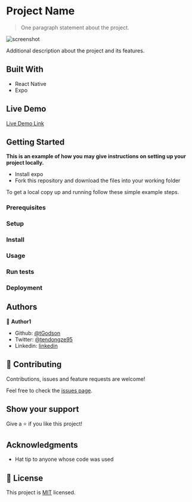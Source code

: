 # Project Name

> One paragraph statement about the project.

![screenshot](./app_screenshot.png)

Additional description about the project and its features.

## Built With

- React Native
- Expo

## Live Demo

[Live Demo Link](https://livedemo.com)


## Getting Started

**This is an example of how you may give instructions on setting up your project locally.**

- Install expo
- Fork this repository and download the files into your working folder 


To get a local copy up and running follow these simple example steps.

### Prerequisites

### Setup

### Install

### Usage

### Run tests

### Deployment



## Authors

👤 **Author1**

- Github: [@tGodson](https://github.com/tGodson)
- Twitter: [@tendongze95](https://twitter.com/tendongze95)
- Linkedin: [linkedin](https://linkedin.com/tendongze-godson)


## 🤝 Contributing

Contributions, issues and feature requests are welcome!

Feel free to check the [issues page](https://github.com/tGodson/swift-native-app/issues/).

## Show your support

Give a ⭐️ if you like this project!

## Acknowledgments

- Hat tip to anyone whose code was used


## 📝 License

This project is [MIT](lic.url) licensed.
